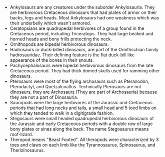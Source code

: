 - Ankylosaurs are any creatures under the suborder Ankylosauria. They are herbivorous Cretaceous dinosaurs that had plates of armor on their backs, legs and heads. Most Ankylosaurs had one weakness which was their underbelly which wasn't armored.
- Ceratopsians are quadrupedal herbivores of a group found in the Cretaceous period, including Triceratops. They had large beaked and horned heads and bony frills protecting the neck.
- Ornithopods are bipedal herbivorous dinosaurs.
- Hadrosaurs or duck-billed dinosaurs, are part of the Ornithschian family hadrosauridae. Their defining feature is the flat duck-bill like appearance of the bones in their snouts.
- Pachycephalosaurs were bipedal herbivorous dinosaurs from the late Cretaceous period. They had thick domed skulls used for ramming other dinosaurs.
- Pterosaurs were most of the flying archosaurs such as Pteranodon, Pterodactyl, and Quetzalcoatlus. Technically Pterosaurs are not dinosaurs, they are Archosaurs (They are part of Archosauria) because they are not a part of Dinosauria.
- Sauropods were the large herbivores of the Jurassic and Cretaceous periods that had long necks and tails, a small head and 5 toed limbs on which they tended to walk in a digitigrade fashion.
- Stegosaurs were small headed quadrupedal herbivorous dinosaurs of the Jurassic and early Cretaceous periods with a double row of large bony plates or sines along the back. The name Stegosaurus means roof-lizard.
- Theropod means "Beast Footed". All theropods were characterized by 3 toes and claws on each limb like the Tyrannosaurus, Spinosaurus, and Therizinosaurus.